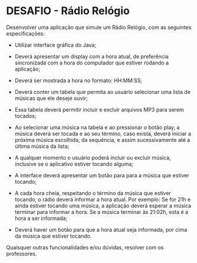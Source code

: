 # DESAFIO - Rádio Relógio

Desenvolver uma aplicação que simule um Rádio Relógio, com as seguintes especificações:

- Utilizar interface gráfica do Java;

- Deverá apresentar um display com a hora atual, de preferência sincronizada com a hora do computador que estiver rodando a aplicação;

- Deverá ser mostrada a hora no formato: HH:MM:SS;

- Deverá conter um tabela que permita ao usuário selecionar uma lista de músicas que ele deseje ouvir;

- Essa tabela deverá permitir incluir e excluir arquivos MP3 para serem tocados;

- Ao selecionar uma música na tabela e ao pressionar o botão play, a música deverá ser tocada e ao seu término, caso exista, deverá iniciar a próxima música escolhida, da sequência, e assim sucessivamente até a última música da lista;

- A qualquer momento o usuário poderá incluir ou excluir música, inclusive se o aplicativo estiver tocando alguma;

- A interface deverá apresentar um botão para para a música que estiver tocando;

- A cada hora cheia, respeitando o término da música que estiver tocando, o rádio deverá informar a hora atual. Por exemplo: Se for 21h e ainda estiver tocando uma música, a aplicação deverá esperar a música terminar para informar a hora. Se a música terminar às 21:02h, esta é a hora a ser informada;

- Deverá haver um botão para que a hora atual seja informada, por cima da música que estiver tocando.

Quaisquer outras funcionalidades e/ou dúvidas, resolver com os professores.
